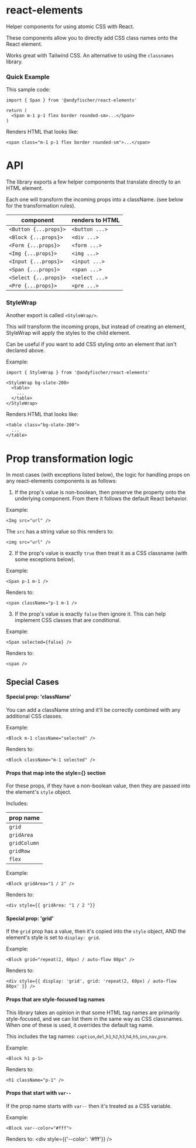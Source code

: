 
# react-elements #

Helper components for using atomic CSS with React.

These components allow you to directly add CSS class names onto the React element.

Works great with Tailwind CSS. An alternative to using the `classnames` library.

### Quick Example ###

This sample code:

    import { Span } from '@andyfischer/react-elements'

    return (
      <Span m-1 p-1 flex border rounded-sm>...</Span>
    )

Renders HTML that looks like:

    <span class="m-1 p-1 flex border rounded-sm">...</span>

# API #

The library exports a few helper components that translate directly to an HTML element.

Each one will transform the incoming props into a className. (see below for the transformation rules).

| component | renders to HTML |
| --------- | --------------- |
| `<Button {...props}>` | `<button ...>`         |
| `<Block {...props}>` | `<div ...>`         |
| `<Form {...props}>` | `<form ...>`         |
| `<Img {...props}>` | `<img ...>`         |
| `<Input {...props}>` | `<input ...>`         |
| `<Span {...props}>` | `<span ...>`         |
| `<Select {...props}>` | `<select ...>`         |
| `<Pre {...props}>` | `<pre ...>`         |

### StyleWrap

Another export is called `<StyleWrap/>`.

This will transform the incoming props, but instead of creating an element, StyleWrap will
apply the styles to the child element.

Can be useful if you want to add CSS styling onto an element that isn't declared above.

Example:

    import { StyleWrap } from '@andyfischer/react-elements'

    <StyleWrap bg-slate-200>
      <table>
        ...
      </table>
    </StyleWrap>

Renders HTML that looks like:

    <table class="bg-slate-200">
      ...
    </table>

# Prop transformation logic #

In most cases (with exceptions listed below), the logic for handling props on any react-elements components is as follows:

 1) If the prop's value is non-boolean, then preserve the property onto the underlying component. From there it follows the default React behavior.

Example:

    <Img src="url" />

The `src` has a string value so this renders to:

    <img src="url" />

 2) If the prop's value is exactly `true` then treat it as a CSS classname (with some exceptions below).

Example:

    <Span p-1 m-1 />

Renders to:

    <span className="p-1 m-1 />

 3) If the prop's value is exactly `false` then ignore it. This can help implement CSS classes that are conditional.

Example:

    <Span selected={false} />

Renders to:

    <span />

## Special Cases ##

#### Special prop: 'className' ####

You can add a className string and it'll be correctly combined with any additional CSS classes.

Example:

    <Block m-1 className="selected" />

Renders to:

    <Block className="m-1 selected" />

#### Props that map into the style={} section ####

For these props, if they have a non-boolean value, then they are passed into the element's `style` object.

Includes:

| prop name |
| --------- |
| `grid` |
| `gridArea` |
| `gridColumn` |
| `gridRow` |
| `flex` |

Example:

    <Block gridArea="1 / 2" />

Renders to:

    <div style={{ gridArea: "1 / 2 "}} 

#### Special prop: 'grid' ####

If the `grid` prop has a value, then it's copied into the `style` object, AND the element's style is set to `display: grid`.

Example:

    <Block grid="repeat(2, 60px) / auto-flow 80px" />

Renders to:

    <div style={{ display: 'grid', grid: 'repeat(2, 60px) / auto-flow 80px' }} />

#### Props that are style-focused tag names ####

This library takes an opinion in that some HTML tag names are primarily style-focused, and we can list them in
the same way as CSS classnames. When one of these is used, it overrides the default tag name.

This includes the tag names: `caption`,`del`,`h1`,`h2`,`h3`,`h4`,`h5`,`ins`,`nav`,`pre`.

Example:

    <Block h1 p-1>

Renders to:

    <h1 className="p-1" />

#### Props that start with `var--` ####

If the prop name starts with `var--` then it's treated as a CSS variable.

Example:

    <Block var--color="#fff">

Renders to:
    <div style={{'--color': '#fff'}} />


